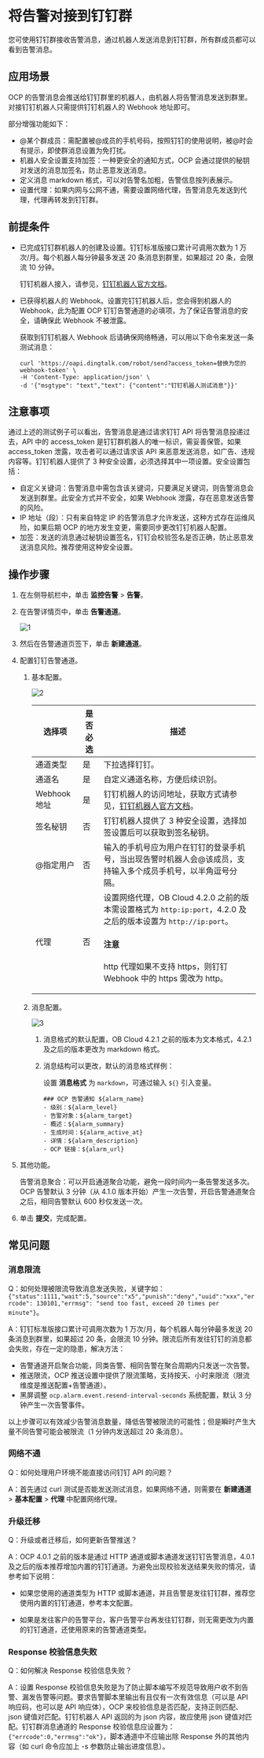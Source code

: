 # 将告警对接到钉钉群

您可使用钉钉群接收告警消息，通过机器人发送消息到钉钉群，所有群成员都可以看到告警消息。

## 应用场景

OCP 的告警消息会推送给钉钉群里的机器人，由机器人将告警消息发送到群里。对接钉钉机器人只需提供钉钉机器人的 Webhook 地址即可。

部分增强功能如下：

* @某个群成员：需配置被@成员的手机号码，按照钉钉的使用说明，被@时会有提示，即使群消息设置为免打扰。
* 机器人安全设置支持加签：一种更安全的通知方式，OCP 会通过提供的秘钥对发送的消息加签名，防止恶意发送消息。
* 定义消息 markdown 格式，可以对告警名加粗，告警信息按列表展示。
* 设置代理：如果内网与公网不通，需要设置网络代理，告警消息先发送到代理，代理再转发到钉钉群。

## 前提条件

* 已完成钉钉群机器人的创建及设置。钉钉标准版接口累计可调用次数为 1 万次/月。每个机器人每分钟最多发送 20 条消息到群里，如果超过 20 条，会限流 10 分钟。

  钉钉机器人接入，请参见，[钉钉机器人官方文档](https://open.dingtalk.com/document/orgapp/custom-robot-access)。

* 已获得机器人的 Webhook。设置完钉钉机器人后，您会得到机器人的 Webhook，此为配置 OCP 钉钉告警通道的必填项，为了保证告警消息的安全，请确保此 Webhook 不被泄露。

  获取到钉钉机器人 Webhook 后请确保网络畅通，可以用以下命令来发送一条测试消息：

    ```shell
    curl 'https://oapi.dingtalk.com/robot/send?access_token=替换为您的webhook-token' \
    -H 'Content-Type: application/json' \
    -d '{"msgtype": "text","text": {"content":"钉钉机器人测试消息"}}'
    ```

## 注意事项

通过上述的测试例子可以看出，告警消息是通过请求钉钉 API 将告警消息投递过去，API 中的 access_token 是钉钉群机器人的唯一标识，需妥善保管。如果 access_token 泄露，攻击者可以通过请求该 API 来恶意发送消息，如广告、违规内容等。钉钉机器人提供了 3 种安全设置，必须选择其中一项设置。安全设置包括：

* 自定义关键词：告警消息中需包含该关键词，只要满足关键词，则告警消息会发送到群里。此安全方式并不安全，如果 Webhook 泄露，存在恶意发送告警的风险。
* IP 地址（段）：只有来自特定 IP 的告警消息才允许发送，这种方式存在运维风险，如果后期 OCP 的地方发生变更，需要同步更改钉钉机器人配置。
* 加签：发送的消息通过秘钥设置签名，钉钉会校验签名是否正确，防止恶意发送消息风险。推荐使用这种安全设置。

## 操作步骤

1. 在左侧导航栏中，单击 **监控告警** > **告警**。

2. 在告警详情页中，单击 **告警通道**。

    ![1](https://obbusiness-private.oss-cn-shanghai.aliyuncs.com/doc/img/ocp/421/%E9%85%8D%E7%BD%AE%E9%92%89%E9%92%89%E5%91%8A%E8%AD%A6-1.png)

3. 然后在告警通道页签下，单击 **新建通道**。

4. 配置钉钉告警通道。

    1. 基本配置。

        ![2](https://obbusiness-private.oss-cn-shanghai.aliyuncs.com/doc/img/ocp/421/%E9%85%8D%E7%BD%AE%E9%92%89%E9%92%89%E5%91%8A%E8%AD%A6-2.png)

        | 选择项 | 是否必选 | 描述 |
        |-------|----------|------|
        | 通道类型 | 是 | 下拉选择钉钉。 |
        | 通道名 | 是 | 自定义通道名称，方便后续识别。 |
        | Webhook 地址 | 是 | 钉钉机器人的访问地址，获取方式请参见，[钉钉机器人官方文档](https://open.dingtalk.com/document/orgapp/custom-robot-access)。 |
        | 签名秘钥 | 否 | 钉钉机器人提供了 3 种安全设置，选择加签设置后可以获取到签名秘钥。 |
        | @指定用户 | 否 | 输入的手机号应为用户在钉钉的登录手机号，当出现告警时机器人会@该成员，支持输入多个成员手机号，以半角逗号分隔。 |
        | 代理 | 否 | 设置网络代理，OB Cloud 4.2.0 之前的版本需设置格式为 `http:ip:port`，4.2.0 及之后的版本设置为 `http://ip:port`。<main id="notice" type='notice'><h4>注意</h4><p>http 代理如果不支持 https，则钉钉 Webhook 中的 https 需改为 http。</p></main> |

    2. 消息配置。

        ![3](https://obbusiness-private.oss-cn-shanghai.aliyuncs.com/doc/img/ocp/421/%E9%85%8D%E7%BD%AE%E9%92%89%E9%92%89%E5%91%8A%E8%AD%A6-3.png)

        1. 消息格式的默认配置，OB Cloud 4.2.1 之前的版本为文本格式，4.2.1 及之后的版本更改为 markdown 格式。

        2. 消息结构可以更改，默认的消息格式样例：

           设置 **消息格式** 为 `markdown`，可通过输入 `${}` 引入变量。

            ```shell
            ### OCP 告警通知 ${alarm_name}
            - 级别：${alarm_level}
            - 告警对象：${alarm_target}
            - 概述：${alarm_summary}
            - 生成时间：${alarm_active_at}
            - 详情：${alarm_description}
            - OCP 链接：${alarm_url}
            ```

5. 其他功能。

   告警消息聚合：可以开启通道聚合功能，避免一段时间内一条告警发送多次。OCP 告警默认 3 分钟（从 4.1.0 版本开始）产生一次告警，开启告警通道聚合之后，相同告警默认 600 秒仅发送一次。

6. 单击 **提交**，完成配置。

## 常见问题

### 消息限流

Q：如何处理被限流导致消息发送失败，关键字如：`{"status":1111,"wait":5,"source":"x5","punish":"deny","uuid":"xxx","errcode": 130101,"errmsg": "send too fast, exceed 20 times per minute"}`。

A：钉钉标准版接口累计可调用次数为 1 万次/月，每个机器人每分钟最多发送 20 条消息到群里，如果超过 20 条，会限流 10 分钟。限流后所有发往钉钉的消息都会失败，存在一定的隐患，解决方法：

* 告警通道开启聚合功能，同类告警、相同告警在聚合周期内只发送一次告警。
* 推送限流，OCP 推送设置中提供了限流策略，支持按天、小时来限流（限流维度是推送配置+告警通道）。
* 黑屏调整 `ocp.alarm.event.resend-interval-seconds` 系统配置，默认 3 分钟产生一次告警事件。

以上步骤可以有效减少告警消息数量，降低告警被限流的可能性；但是瞬时产生大量不同告警可能会被限流（1 分钟内发送超过 20 条消息）。

### 网络不通

Q：如何处理用户环境不能直接访问钉钉 API 的问题？

A：首先通过 curl 测试是否能发送测试消息，如果网络不通，则需要在 **新建通道** > **基本配置** > **代理** 中配置网络代理。

### 升级迁移

Q：升级或者迁移后，如何更新告警推送？

A：OCP 4.0.1 之前的版本是通过 HTTP 通道或脚本通道发送钉钉告警消息，4.0.1 及之后的版本推荐增加内置的钉钉通道。为避免出现校验发送结果失败的情况，请参考如下说明：

* 如果您使用的通道类型为 HTTP 或脚本通道，并且告警是发往钉钉群，推荐您使用内置的钉钉通道，参考本文配置。

* 如果是发往客户的告警平台，客户告警平台再发往钉钉群，则无需更改为内置的钉钉通道，还使用原来的告警通道类型。

### Response 校验信息失败

Q：如何解决 Response 校验信息失败？

A：设置 Response 校验信息失败是为了防止脚本编写不规范导致用户收不到告警、漏发告警等问题。要求告警脚本里输出有且仅有一次有效信息（可以是 API 响应码，也可以是 API 响应体），OCP 来校验信息是否匹配，支持正则匹配、json 键值对匹配。钉钉机器人 API 返回的为 json 内容，故应使用 json 键值对匹配。钉钉群消息通道的 Response 校验信息应设置为：`{"errcode":0,"errmsg":"ok"}`，脚本通道中不应输出除 Response 外的其他内容（如 curl 命令应加上 -s 参数防止输出进度信息）。
